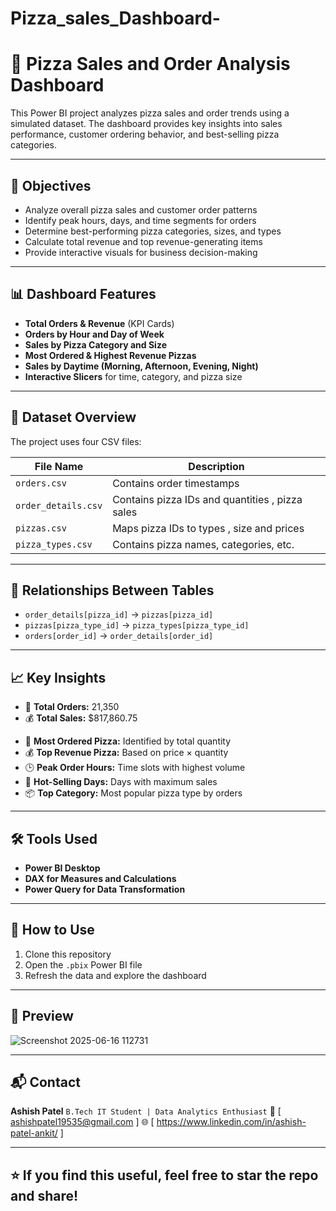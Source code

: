 # Pizza_sales_Dashboard-
# 🍕 Pizza Sales and Order Analysis Dashboard

This Power BI project analyzes pizza sales and order trends using a simulated dataset. The dashboard provides key insights into sales performance, customer ordering behavior, and best-selling pizza categories.

---

## 🎯 Objectives

* Analyze overall pizza sales and customer order patterns
* Identify peak hours, days, and time segments for orders
* Determine best-performing pizza categories, sizes, and types
* Calculate total revenue and top revenue-generating items
* Provide interactive visuals for business decision-making

---

## 📊 Dashboard Features

* **Total Orders & Revenue** (KPI Cards)
* **Orders by Hour and Day of Week**
* **Sales by Pizza Category and Size**
* **Most Ordered & Highest Revenue Pizzas**
* **Sales by Daytime (Morning, Afternoon, Evening, Night)**
* **Interactive Slicers** for time, category, and pizza size

---

## 📁 Dataset Overview

The project uses four CSV files:

| File Name           | Description                                     |
| ------------------- | ----------------------------------------------- |
| `orders.csv`        | Contains order timestamps                       |
| `order_details.csv` | Contains pizza IDs and quantities , pizza sales |
| `pizzas.csv`        | Maps pizza IDs to types , size and prices       |
| `pizza_types.csv`   | Contains pizza names, categories, etc.          |

---

## 🔗 Relationships Between Tables

* `order_details[pizza_id]` → `pizzas[pizza_id]`
* `pizzas[pizza_type_id]` → `pizza_types[pizza_type_id]`
* `orders[order_id]` → `order_details[order_id]`

---

## 📈 Key Insights

* 🍕 **Total Orders:** 21,350
* 💰 **Total Sales:** \$817,860.75

- 🍕 **Most Ordered Pizza:** Identified by total quantity
- 💰 **Top Revenue Pizza:** Based on price × quantity
- 🕒 **Peak Order Hours:** Time slots with highest volume
- 📆 **Hot-Selling Days:** Days with maximum sales
- 📦 **Top Category:** Most popular pizza type by orders

---

## 🛠 Tools Used

* **Power BI Desktop**
* **DAX for Measures and Calculations**
* **Power Query for Data Transformation**

---

## 📂 How to Use

1. Clone this repository
2. Open the `.pbix` Power BI file
3. Refresh the data and explore the dashboard

---

## 📸 Preview

![Screenshot 2025-06-16 112731](https://github.com/user-attachments/assets/b4858a0c-1df1-4d0a-adaf-24dfc5dc8976)

---

## 📬 Contact

**Ashish Patel**
`B.Tech IT Student | Data Analytics Enthusiast`
📧 [ ashishpatel19535@gmail.com ]
🌐 [ https://www.linkedin.com/in/ashish-patel-ankit/ ]

---

## ⭐️ If you find this useful, feel free to star the repo and share!
